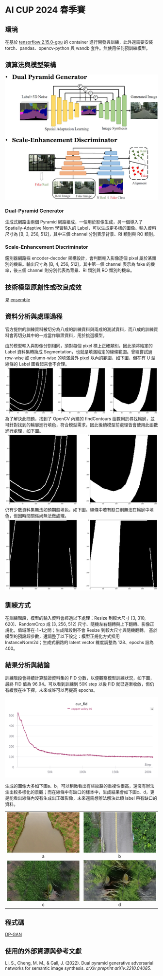 # AI CUP 2024 春季賽
## 環境

在基於 [tensorflow:2.15.0-gpu](https://hub.docker.com/layers/tensorflow/tensorflow/2.15.0-gpu/images/sha256-66b44c162783bb92ab6f44c1b38bcdfef70af20937089deb7bc20a4f3d7e5491?context=explore) 的 container 進行開發與訓練，此外還需要安裝 torch、pandas、opencv-python 與 wandb 套件。無使用任何預訓練模型。

## 演算法與模型架構

![architecture](./figs/architecture.JPG)

### Dual-Pyramid Generator
生成式網路由兩個 Pyramid 網路組成，一個用於影像生成，另一個導入了 Spatially-Adaptive Norm 學習輸入的 Label，可以生成更多樣的圖像。輸入資料尺寸為 [B, 3, 256, 512]，其中三個 channel 分別表示背景、RI 類別與 RO 類別。

### Scale-Enhancement Discriminator
鑑別器網路採 encoder-decoder 架構設計，會判斷輸入影像逐個 pixel 屬於某類別的機率。輸出尺寸為 [B, 4, 256, 512]，其中第一個 channel 表示為 fake 的機率，後三個 channel 則分別代表為背景、RI 類別與 RO 類別的機率。

## 技術模型原創性或改良成效

見 [ensemble](./ensemble.md)

<!-- 考量到 FID 的計算方式是基於 InceptionV3，因此在生成式網路的 Loss function 中加入 InceptionV3 Loss。會使用 InceptionV3 分別提取生成圖像與真實圖像的特徵，並計算兩特徵的 MAE，乘上權重後與原本的 Loss 相加。 -->

## 資料分析與處理過程

官方提供的訓練資料被切分為八成的訓練資料與兩成的測試資料，而八成的訓練資料會再切分其中的一成當作驗證資料，用於挑選模型。

由於模型輸入與影像分割相同，須對每個 pixel 標上正確類別，因此須將給定的 Label 資料集轉換成 Segmentation，也就是填滿給定的線條範圍。曾經嘗試過 row-wise 或 column-wise 的填滿最外 pixel 以內的範圍，如下圖，但在有 U 型線條的 Label 圖看起來會不合理。
![](./figs/label1.png)
為了解決此問題，找到了 OpenCV 內建的 findContours 函數用於尋找輪廓，並可針對找到的輪廓進行填色，符合模型需求，因此後續模型前處理皆會使用此函數進行處理，如下圖。
![](./figs/label2.png)
仍有少數資料集無法如預期般填色，如下圖。線條中若有缺口則無法在輪廓中填色，但因時間關係尚無法做處理。
![](./figs/label3.png)

## 訓練方式

在訓練階段，模型的輸入資料會經過以下處理：Resize 到較大尺寸 [3, 310, 620]、RandomCrop 成 [3, 256, 512] 尺寸、隨機左右翻轉與上下翻轉、影像正規化，值域落在-1~1之間；生成階段則不會 Resize 到較大尺寸與隨機翻轉。
基於模型的預設超參數，還調整了以下設定：模型正規化方式採用 InstanceNorm2d；生成式網路的 latent vector 維度調整為 128、epochs 設為 400。

## 結果分析與結論

訓練階段會持續計算驗證資料集的 FID 分數，以便觀察模型訓練狀況，如下圖，最終 FID 值為 96.94。可以看到訓練到 50K step 以後 FID 就已逐漸收斂，但仍有緩慢在往下探，未來或許可以再提高 epochs。

![](./figs/training%20FID.png)

生成的圖像大多如下圖a、b，可以稍微看出有些紋路的重複性很高，還沒有辦法生出較多樣化的景觀；而在線條中有缺口的樣本中，生成結果會如下圖c、d，更是能看出線條內沒有生成出正確影像，未來還需想辦法解決此類 label 帶有缺口的資料。

<table>
<tr>
<td align='center'><img src='./figs/PRI_RI_1000141.jpg'>a</td>
<td align='center'><img src='./figs/PRI_RO_1000547.jpg'>b</td>
</tr>
<tr>
<td align='center'><img src='./figs/PRI_RI_1000260.jpg'>c</td>
<td align='center'><img src='./figs/PRI_RI_1000261.jpg'>d</td>
</tr>
</table>


## 程式碼

[DP-GAN](https://github.com/Tsao666/DP_GAN)


## 使用的外部資源與參考文獻

Li, S., Cheng, M. M., & Gall, J. (2022). Dual pyramid generative adversarial networks for semantic image synthesis. *arXiv preprint arXiv:2210.04085.*
